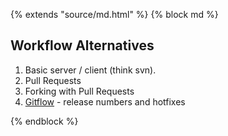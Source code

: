 {% extends "source/md.html" %}
{% block md %}

## Workflow Alternatives

1. Basic server / client (think svn).
2. Pull Requests
3. Forking with Pull Requests
4. [Gitflow](http://nvie.com/posts/a-successful-git-branching-model/) - release numbers and hotfixes

{% endblock %}
